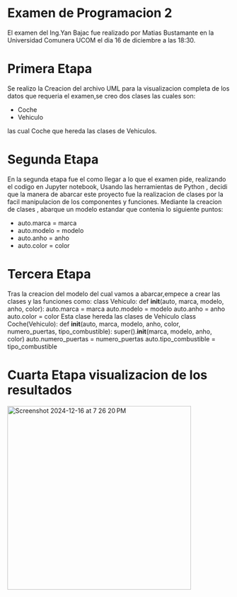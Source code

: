 # Examen de Programacion 2

El examen del Ing.Yan Bajac fue realizado por Matias Bustamante en la Universidad Comunera UCOM el dia 16 de diciembre a las 18:30.

# Primera Etapa

Se realizo la Creacion del archivo UML para la visualizacion completa de los datos que requeria el examen,se creo dos clases las cuales son:



<ul>
<li> Coche</li>
<li> Vehiculo</li>
</ul>
las cual Coche que hereda las clases de Vehiculos.

# Segunda Etapa

En la segunda etapa fue el como llegar a lo que el examen pide, realizando el codigo en Jupyter notebook, Usando las herramientas de Python , decidi que la manera de abarcar este proyecto fue la realizacion de clases por la facil manipulacion de los componentes y funciones.
Mediante la creacion de clases , abarque un modelo estandar que contenia lo siguiente puntos:
<ul> 
<li>auto.marca = marca</li>
    <li>    auto.modelo = modelo </li>
        <li>auto.anho = anho </li>
       <li> auto.color = color </li>
</ul>

# Tercera Etapa
Tras la creacion del modelo del cual vamos a abarcar,empece a  crear las clases y las funciones como:
 class Vehiculo:
  def __init__(auto, marca, modelo, anho, color):
        auto.marca = marca
        auto.modelo = modelo
        auto.anho = anho
        auto.color = color
Esta clase hereda las clases de Vehiculo
class Coche(Vehiculo):
  def __init__(auto, marca, modelo, anho, color, numero_puertas, tipo_combustible):
  super().__init__(marca, modelo, anho, color)
  auto.numero_puertas = numero_puertas
  auto.tipo_combustible = tipo_combustible

# Cuarta Etapa visualizacion de los resultados

<img width="415" alt="Screenshot 2024-12-16 at 7 26 20 PM" src="https://github.com/user-attachments/assets/50ace7cf-02ce-4197-bf21-020a5c130428" />




